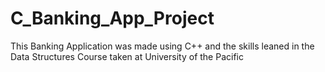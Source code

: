 # C_Banking_App_Project
This Banking Application was made using C++ and the skills leaned in the Data Structures Course taken at University of the Pacific

